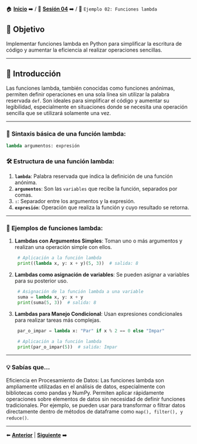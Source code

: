 🏠 [**Inicio**](../../Readme.md) ➡️ / 📖 [**Sesión 04**](../Readme.md) ➡️ / 📝 `Ejemplo 02: Funciones lambda`

## 🎯 Objetivo

Implementar funciones lambda en Python para simplificar la escritura de código y aumentar la eficiencia al realizar operaciones sencillas.

---

## 🚀 Introducción

Las funciones lambda, también conocidas como funciones anónimas, permiten definir operaciones en una sola línea sin utilizar la palabra reservada `def`. Son ideales para simplificar el código y aumentar su legibilidad, especialmente en situaciones donde se necesita una operación sencilla que se utilizará solamente una vez.

---

### 🔦 **Sintaxis básica de una función lambda:**

```python
lambda argumentos: expresión
```

### 🛠️ **Estructura de una función lambda:**

1. **`lambda`**: Palabra reservada que indica la definición de una función anónima.
2. **`argumentos`**: Son las `variables` que recibe la función, separados por comas.
3. **`:`**: Separador entre los argumentos y la expresión.
4. **`expresión`**: Operación que realiza la función y cuyo resultado se retorna.

---

### 🔦 **Ejemplos de funciones lambda:**

1. **Lambdas con Argumentos Simples**: Toman uno o más argumentos y realizan una operación simple con ellos.
   ```python
    # Aplicación a la función lambda
    print((lambda x, y: x + y)(5, 3))  # salida: 8
   ```

2. **Lambdas como asignación de variables**: Se pueden asignar a variables para su posterior uso.
   ```python
    # Asignación de la función lambda a una variable
    suma = lambda x, y: x + y
    print(suma(5, 3))  # salida: 8
   ```

3. **Lambdas para Manejo Condicional**: Usan expresiones condicionales para realizar tareas más complejas.
   ```python
    par_o_impar = lambda x: "Par" if x % 2 == 0 else "Impar"

    # Aplicación a la función lambda
    print(par_o_impar(5))  # salida: Impar
   ```


---

### 💡 **Sabías que...**

Eficiencia en Procesamiento de Datos: Las funciones lambda son ampliamente utilizadas en el análisis de datos, especialmente con bibliotecas como pandas y NumPy. Permiten aplicar rápidamente operaciones sobre elementos de datos sin necesidad de definir funciones tradicionales. Por ejemplo, se pueden usar para transformar o filtrar datos directamente dentro de métodos de dataframe como `map(), filter(), y reduce()`.

---

⬅️ [**Anterior**](../Readme.md) | [**Siguiente**](../Reto-01/Readme.md) ➡️